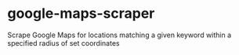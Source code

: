 # google-maps-scraper
Scrape Google Maps for locations matching a given keyword within a specified radius of set coordinates
